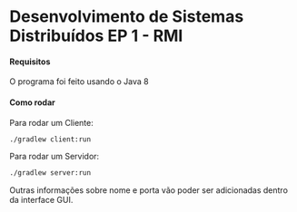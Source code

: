 # Desenvolvimento de Sistemas Distribuídos EP 1 - RMI

#### Requisitos

O programa foi feito usando o Java 8

#### Como rodar

Para rodar um Cliente:

```sh
./gradlew client:run
```

Para rodar um Servidor:

```sh
./gradlew server:run
```

Outras informações sobre nome e porta vão poder ser adicionadas dentro da interface GUI.
